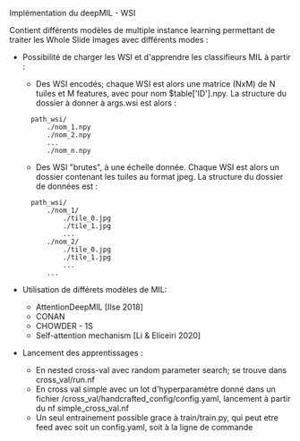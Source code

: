 Implémentation du deepMIL - WSI

Contient différents modèles de multiple instance learning permettant de traiter
les Whole Slide Images avec différents modes :
* Possibilité de charger les WSI et d'apprendre les classifieurs MIL à partir : 
	* Des WSI encodés; chaque WSI est alors une matrice (NxM) de N tuiles et M features, 
	avec pour nom $table['ID'].npy. La structure du dossier à donner à args.wsi est alors :
  ```
	path_wsi/
		./nom_1.npy
		./nom_2.npy
		...
		./nom_n.npy
  ```

	* Des WSI "brutes", à une échelle donnée. Chaque WSI est alors un dossier contenant 
	les tuiles au format jpeg. La structure du dossier de données est : 
  ```
	path_wsi/
		./nom_1/
			./tile_0.jpg
			./tile_1.jpg
			...
		./nom_2/
			./tile_0.jpg
			./tile_1.jpg
			...
		...
  ```

* Utilisation de différets modèles de MIL:
	* AttentionDeepMIL [Ilse 2018]
	* CONAN
	* CHOWDER - 1S
	* Self-attention mechanism [Li & Eliceiri 2020]

* Lancement des apprentissages :
	* En nested cross-val avec random parameter search; se trouve dans cross_val/run.nf
	* En cross val simple avec un lot d'hyperparamètre donné dans un fichier /cross_val/handcrafted_config/config.yaml,
	lancement à partir du nf simple_cross_val.nf
	* Un seul entrainement possible grace à train/train.py, qui peut etre feed avec soit un config.yaml, soit à la ligne de commande

